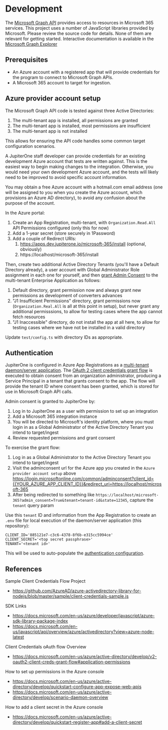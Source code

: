 # Development

The [Microsoft Graph API][msgraph-api] provides access to resources in Microsoft
365 services. This project uses a number of JavaScript libraries provided by
Microsoft. Please review the source code for details. None of them are relevant
for getting started. Interactive documentation is available in the [Microsoft
Graph Explorer][msgraph-explorer]

## Prerequisites

- An Azure account with a registered app that will provide credentials for the
  program to connect to Microsoft Graph APIs.
- A Microsoft 365 account to target for ingestion.

## Azure provider account setup

The Microsoft Graph API code is tested against three Active Directories:

1. The multi-tenant app is installed, all permissions are granted
1. The multi-tenant app is installed, most permissions are insufficient
1. The multi-tenant app is not installed

This allows for ensuring the API code handles some common target configuration
scenarios.

A JupiterOne staff developer can provide credentials for an existing development
Azure account that tests are written against. This is the easiest way to begin
making changes to the integration. Otherwise, you would need your own
development Azure account, and the tests will likely need to be improved to
avoid specific account information.

You may obtain a free Azure account with a hotmail.com email address (one will
be assigned to you when you create the Azure account, which provisions an Azure
AD directory), to avoid any confusion about the purpose of the account.

In the Azure portal:

1. Create an App Registration, multi-tenant, with `Organization.Read.All` API
   Permissions configured (only this for now)
1. Add a 1-year secret (store securely in 1Password)
1. Add a couple of Redirect URIs:
   1. https://apps.dev.jupiterone.io/microsoft-365/install (optional, obviously)
   1. https://localhost/microsoft-365/install

Then, create two additional Active Directory Tenants (you'll have a Default
Directory already), a user account with Global Administrator Role assignment in
each one for yourself, and then [grant Admin Consent](#authentication) to the
multi-tenant Enterprise Application as follows:

1. Default directory, grant permission now and always grant new permissions as
   development of converters advances
1. "J1 Insufficient Permissions" directory, grant permissions now
   (`Organization.Real.All` is all at this point in setup), but never grant any
   additional permisssions, to allow for testing cases where the app cannot
   fetch resources
1. "J1 Inaccessible" directory, do not install the app at all here, to allow for
   testing cases where we have not be installed in a valid directory

Update `test/config.ts` with directory IDs as appropriate.

## Authentication

JupiterOne is configured in Azure App Registrations as a [multi-tenant
daemon/server application][daemon-app]. The [OAuth 2 client credentials grant
flow][oauth2-client-cred-flow] is executed to obtain consent from an
organization administrator, producing a Service Principal in a tenant that
grants consent to the app. The flow will provide the tenant ID where consent has
been granted, which is stored for use in Microsoft Graph API calls.

Admin consent is granted to JupiterOne by:

1. Log in to JupiterOne as a user with permission to set up an integration
1. Add a Microsoft 365 integration instance
1. You will be directed to Microsoft's identity platform, where you must login
   in as a Global Administrator of the Active Directory Tenant you intend to
   target/ingest
1. Review requested permissions and grant consent

To exercise the grant flow:

1. Log in as a Global Administrator to the Active Directory Tenant you intend to
   target/ingest
1. Visit the adminconsent url for the Azure app you created in the
   `Azure provider account setup` above
   https://login.microsoftonline.com/common/adminconsent?client_id={{YOUR_AZURE_APP_CLIENT_ID}}&redirect_uri=https://localhost/microsoft-365
1. After being redirected to something like
   `https://localhost/microsoft-365?admin_consent=True&tenant=tenant-id&state=12345`,
   capture the `tenant` query param

Use this `tenant` ID and information from the App Registration to create an
`.env` file for local execution of the daemon/server application (this
repository):

```
CLIENT_ID='885121e7-c3c6-4378-8f6b-e315cc5994ce'
CLIENT_SECRET='<top secret passphrase>'
TENANT='<tenant id>'
```

This will be used to auto-populate the
[authentication configuration](../src/instanceConfigFields.json).

## References

Sample Client Credentials Flow Project

- https://github.com/AzureAD/azure-activedirectory-library-for-nodejs/blob/master/sample/client-credentials-sample.js

SDK Links

- https://docs.microsoft.com/en-us/azure/developer/javascript/azure-sdk-library-package-index
- https://docs.microsoft.com/en-us/javascript/api/overview/azure/activedirectory?view=azure-node-latest

Client Credentials oAuth flow Overview

- https://docs.microsoft.com/en-us/azure/active-directory/develop/v2-oauth2-client-creds-grant-flow#application-permissions

How to set up permissions in the Azure console

- https://docs.microsoft.com/en-us/azure/active-directory/develop/quickstart-configure-app-expose-web-apis
- https://docs.microsoft.com/en-us/azure/active-directory/develop/scenario-daemon-overview

How to add a client secret in the Azure console

- https://docs.microsoft.com/en-us/azure/active-directory/develop/quickstart-register-app#add-a-client-secret

[msgraph-api]: https://docs.microsoft.com/en-us/graph/overview
[msgraph-explorer]: https://developer.microsoft.com/en-us/graph/graph-explorer
[daemon-app]:
  https://docs.microsoft.com/en-us/azure/active-directory/develop/scenario-daemon-overview
[oauth2-client-cred-flow]:
  https://docs.microsoft.com/en-us/azure/active-directory/develop/v2-oauth2-client-creds-grant-flow#protocol-diagram
[admin-consent-j1dev]:
  https://login.microsoftonline.com/common/adminconsent?client_id=885121e7-c3c6-4378-8f6b-e315cc5994ce&state=12345&redirect_uri=https://localhost/microsoft-365/install
